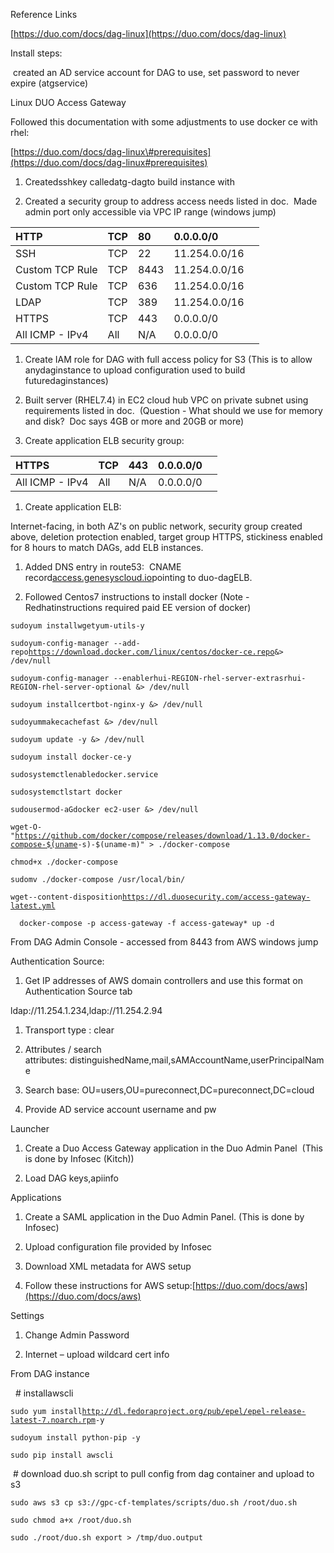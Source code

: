 Reference Links



[https://duo.com/docs/dag-linux](https://duo.com/docs/dag-linux)



Install steps:



 created an AD service account for DAG to use, set password to never expire \(atgservice\)



Linux DUO Access Gateway



Followed this documentation with some adjustments to use docker ce with rhel:

[https://duo.com/docs/dag-linux\#prerequisites](https://duo.com/docs/dag-linux#prerequisites)

  


1. Createdsshkey calledatg-dagto build instance with

2. Created a security group to address access needs listed in doc.  Made admin port only accessible via VPC IP range \(windows jump\)

| HTTP | TCP | 80 | 0.0.0.0/0 |  |
| :--- | :--- | :--- | :--- | :--- |
| SSH | TCP | 22 | 11.254.0.0/16 |  |
| Custom TCP Rule | TCP | 8443 | 11.254.0.0/16 |  |
| Custom TCP Rule | TCP | 636 | 11.254.0.0/16 |  |
| LDAP | TCP | 389 | 11.254.0.0/16 |  |
| HTTPS | TCP | 443 | 0.0.0.0/0 |  |
| All ICMP - IPv4 | All | N/A | 0.0.0.0/0 |  |





1. Create IAM role for DAG with full access policy for S3 \(This is to allow anydaginstance to upload configuration used to build futuredaginstances\)

2. Built server \(RHEL7.4\) in EC2 cloud hub VPC on private subnet using requirements listed in doc.  \(Question - What should we use for memory and disk?  Doc says 4GB or more and 20GB or more\)

3. Create application ELB security group:



| HTTPS | TCP | 443 | 0.0.0.0/0 |  |
| :--- | :--- | :--- | :--- | :--- |
| All ICMP - IPv4 | All | N/A | 0.0.0.0/0 |  |



1. Create application ELB:

Internet-facing, in both AZ's on public network, security group created above, deletion protection enabled, target group HTTPS, stickiness enabled for 8 hours to match DAGs, add ELB instances.



1. Added DNS entry in route53:  CNAME record[access.genesyscloud.io](https://access.genesyscloud.io/)pointing to duo-dagELB.

2. Followed Centos7 instructions to install docker \(Note -Redhatinstructions required paid EE version of docker\)



`sudoyum installwgetyum-utils-y`

`sudoyum-config-manager --add-repo`[`https://download.docker.com/linux/centos/docker-ce.repo`](https://download.docker.com/linux/centos/docker-ce.repo)`&> /dev/null`

`sudoyum-config-manager --enablerhui-REGION-rhel-server-extrasrhui-REGION-rhel-server-optional &> /dev/null`

`sudoyum installcertbot-nginx-y &> /dev/null`

`sudoyummakecachefast &> /dev/null`

`sudoyum update -y &> /dev/null`

`sudoyum install docker-ce-y`

`sudosystemctlenabledocker.service`

`sudosystemctlstart docker`

`sudousermod-aGdocker ec2-user &> /dev/null`

`wget-O- "`[`https://github.com/docker/compose/releases/download/1.13.0/docker-compose-$(uname`](https://github.com/docker/compose/releases/download/1.13.0/docker-compose-$%28uname)`-s)-$(uname-m)" > ./docker-compose`

`chmod+x ./docker-compose`

`sudomv ./docker-compose /usr/local/bin/`

`wget--content-disposition`[`https://dl.duosecurity.com/access-gateway-latest.yml`](https://dl.duosecurity.com/access-gateway-latest.yml)

`  docker-compose -p access-gateway -f access-gateway* up -d`



From DAG Admin Console - accessed from 8443 from AWS windows jump



Authentication Source:



1. Get IP addresses of AWS domain controllers and use this format on Authentication Source tab

ldap://11.254.1.234,ldap://11.254.2.94



1. Transport type : clear

2. Attributes / search attributes: distinguishedName,mail,sAMAccountName,userPrincipalName

3. Search base: OU=users,OU=pureconnect,DC=pureconnect,DC=cloud

4. Provide AD service account username and pw



Launcher

1. Create a Duo Access Gateway application in the Duo Admin Panel  \(This is done by Infosec \(Kitch\)\)

2. Load DAG keys,apiinfo





Applications

1. Create a SAML application in the Duo Admin Panel. \(This is done by Infosec\)

2. Upload configuration file provided by Infosec

3. Download XML metadata for AWS setup

4. Follow these instructions for AWS setup:[https://duo.com/docs/aws](https://duo.com/docs/aws)



Settings

1. Change Admin Password

2. Internet – upload wildcard cert info





From DAG instance

  \# installawscli

`sudo yum install`[`http://dl.fedoraproject.org/pub/epel/epel-release-latest-7.noarch.rpm`](http://dl.fedoraproject.org/pub/epel/epel-release-latest-7.noarch.rpm)`-y`

`sudoyum install python-pip -y`

`sudo pip install awscli`



 \# download duo.sh script to pull config from dag container and upload to s3

`sudo aws s3 cp s3://gpc-cf-templates/scripts/duo.sh /root/duo.sh`

`sudo chmod a+x /root/duo.sh`

`sudo ./root/duo.sh export > /tmp/duo.output`


